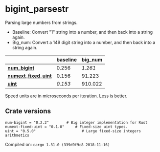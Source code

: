 # bigint_parsestr
Parsing large numbers from strings.

* Baseline: Convert "1" string into a number, and then back into a string again.
* Big_num: Convert a 149 digit string into a number, and then back into a string again.

| | baseline | big_num |
| --- | --- | --- |
| **[num_bigint](https://crates.io/crates/num_bigint)** | 0.256 | *1.261* |
| **[numext_fixed_uint](https://crates.io/crates/numext_fixed_uint)** | 0.156 | 91.223 |
| **[uint](https://crates.io/crates/uint)** | *0.153* | 910.022 |

Speed units are in microseconds per iteration. Less is better.

## Crate versions

    num-bigint = "0.2.2"        # Big integer implementation for Rust
    numext-fixed-uint = "0.1.0"     # Fixed-size uint types.
    uint = "0.5.0"                     # Large fixed-size integers arithmetics

Compiled on: `cargo 1.31.0 (339d9f9c8 2018-11-16)`